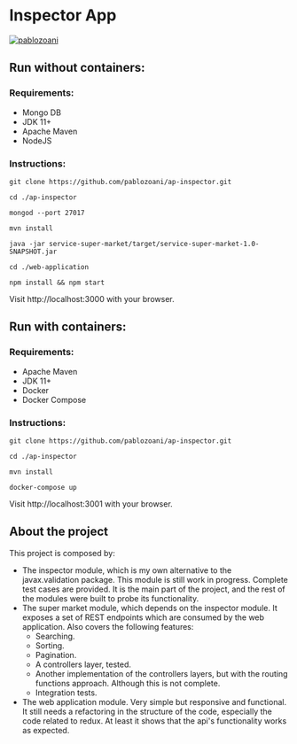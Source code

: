 # Inspector App

[![pablozoani](https://circleci.com/gh/pablozoani/ap-inspector.svg?style=svg)](https://app.circleci.com/pipelines/github/pablozoani/ap-inspector)

## Run without containers:

### Requirements:

-   Mongo DB
-   JDK 11+
-   Apache Maven
-   NodeJS

### Instructions:

```
git clone https://github.com/pablozoani/ap-inspector.git
```

```
cd ./ap-inspector
```

```
mongod --port 27017
```

```
mvn install
```

```
java -jar service-super-market/target/service-super-market-1.0-SNAPSHOT.jar
```

```
cd ./web-application
```

```
npm install && npm start
```

Visit http://localhost:3000 with your browser.

## Run with containers:

### Requirements:

-   Apache Maven
-   JDK 11+
-   Docker
-   Docker Compose

### Instructions:

```
git clone https://github.com/pablozoani/ap-inspector.git
```

```
cd ./ap-inspector
```

```
mvn install
```

```
docker-compose up
```

Visit http://localhost:3001 with your browser.

## About the project

This project is composed by:

-   The inspector module, which is my own alternative to the javax.validation package. This module is still work in progress. Complete test cases are provided. It is the main part of the project, and the rest of the modules were built to probe its functionality.
-   The super market module, which depends on the inspector module. It exposes a set of REST endpoints which are consumed by the web application. Also covers the following features:
    -   Searching.
    -   Sorting.
    -   Pagination.
    -   A controllers layer, tested.
    -   Another implementation of the controllers layers, but with the routing functions approach. Although this is not complete.
    -   Integration tests.
-   The web application module. Very simple but responsive and functional. It still needs a refactoring in the structure of the code, especially the code related to redux. At least it shows that the api's functionality works as expected.
